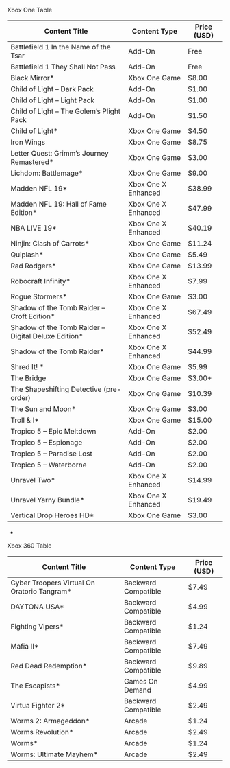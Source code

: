 
Xbox One Table

Content Title | Content Type | Price (USD)
---|------|---
Battlefield 1 In the Name of the Tsar | Add-On | Free
Battlefield 1 They Shall Not Pass | Add-On | Free
Black Mirror* | Xbox One Game | $8.00
Child of Light – Dark Pack | Add-On | $1.00
Child of Light – Light Pack | Add-On | $1.00
Child of Light – The Golem’s Plight Pack | Add-On | $1.50
Child of Light* | Xbox One Game | $4.50
Iron Wings | Xbox One Game | $8.75
Letter Quest: Grimm’s Journey Remastered* | Xbox One Game | $3.00
Lichdom: Battlemage* | Xbox One Game | $9.00
Madden NFL 19* | Xbox One X Enhanced | $38.99
Madden NFL 19: Hall of Fame Edition* | Xbox One X Enhanced | $47.99
NBA LIVE 19* | Xbox One X Enhanced | $40.19
Ninjin: Clash of Carrots* | Xbox One Game | $11.24
Quiplash* | Xbox One Game | $5.49
Rad Rodgers* | Xbox One Game | $13.99
Robocraft Infinity* | Xbox One X Enhanced | $7.99
Rogue Stormers* | Xbox One Game | $3.00
Shadow of the Tomb Raider – Croft Edition* | Xbox One X Enhanced | $67.49
Shadow of the Tomb Raider – Digital Deluxe Edition* | Xbox One X Enhanced | $52.49
Shadow of the Tomb Raider* | Xbox One X Enhanced | $44.99
Shred It! * | Xbox One Game | $5.99
The Bridge | Xbox One Game | $3.00+
The Shapeshifting Detective (pre-order) | Xbox One Game | $10.39
The Sun and Moon* | Xbox One Game | $3.00
Troll & I* | Xbox One Game | $15.00
Tropico 5 – Epic Meltdown | Add-On | $2.00
Tropico 5 – Espionage | Add-On | $2.00
Tropico 5 – Paradise Lost | Add-On | $2.00
Tropico 5 – Waterborne | Add-On | $2.00
Unravel Two* | Xbox One X Enhanced | $14.99
Unravel Yarny Bundle* | Xbox One X Enhanced | $19.49
Vertical Drop Heroes HD* | Xbox One Game | $3.00

-

Xbox 360 Table

Content Title | Content Type | Price (USD)
---|------|---
Cyber Troopers Virtual On Oratorio Tangram* | Backward Compatible | $7.49
DAYTONA USA* | Backward Compatible | $4.99
Fighting Vipers* | Backward Compatible | $1.24
Mafia II* | Backward Compatible | $7.49
Red Dead Redemption* | Backward Compatible | $9.89
The Escapists* | Games On Demand | $4.99
Virtua Fighter 2* | Backward Compatible | $2.49
Worms 2: Armageddon* | Arcade | $1.24
Worms Revolution* | Arcade | $2.49
Worms* | Arcade | $1.24
Worms: Ultimate Mayhem* | Arcade | $2.49

